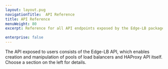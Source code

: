```yaml
---
layout: layout.pug
navigationTitle:  API Reference
title: API Reference
menuWeight: 80
excerpt: Reference for all API endpoints exposed by the Edge-LB package

enterprise: false
---
```


The API exposed to users consists of the Edge-LB API, which enables creation and manipulation of pools of load balancers and HAProxy API itself. Choose a section on the left for details.
